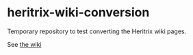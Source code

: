 # heritrix-wiki-conversion

Temporary repository to test converting the Heritrix wiki pages.

See [the wiki](https://github.com/ato/heritrix-wiki-conversion/wiki)

